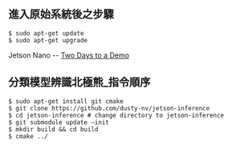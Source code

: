 ## 進入原始系統後之步驟
    $ sudo apt-get update 
    $ sudo apt-get upgrade
Jetson Nano -- [Two Days to a Demo](https://developer.nvidia.com/embedded/twodaystoademo)


## 分類模型辨識北極熊_指令順序
    $ sudo apt-get install git cmake
    $ git clone https://github.com/dusty-nv/jetson-inference
    $ cd jetson-inference # change directory to jetson-inference
    $ git submodule update –init
    $ mkdir build && cd build
    $ cmake ../
